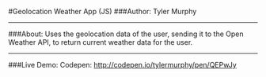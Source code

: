 #Geolocation Weather App (JS)
###Author: Tyler Murphy

---

###About:
Uses the geolocation data of the user, sending it to the Open Weather API, to return current weather data for the user.

---

###Live Demo:
Codepen: http://codepen.io/tylermurphy/pen/QEPwJy

